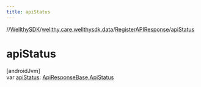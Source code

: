 ```yaml
---
title: apiStatus
---
```

//[WellthySDK](../../../index.html)/[wellthy.care.wellthysdk.data](../index.html)/[RegisterAPIResponse](index.html)/[apiStatus](api-status.html)



# apiStatus



[androidJvm]\
var [apiStatus](api-status.html): [ApiResponseBase.ApiStatus](../-api-response-base/-api-status/index.html)




